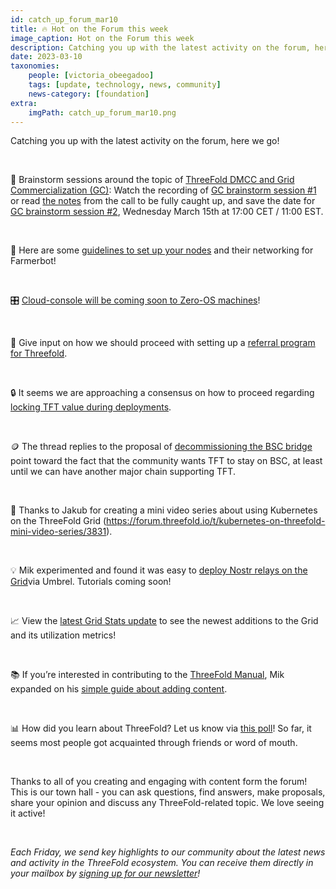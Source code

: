 ```yaml
---
id: catch_up_forum_mar10
title: 🔥 Hot on the Forum this week
image_caption: Hot on the Forum this week
description: Catching you up with the latest activity on the forum, here we go! 
date: 2023-03-10
taxonomies:
    people: [victoria_obeegadoo]
    tags: [update, technology, news, community]
    news-category: [foundation]
extra:
    imgPath: catch_up_forum_mar10.png
---
```


Catching you up with the latest activity on the forum, here we go! 

<br/>

🧠 Brainstorm sessions around the topic of [ThreeFold DMCC and Grid Commercialization (GC)](https://forum.threefold.io/t/grid-commercialisation-brainstorm-call/3808): Watch the recording of [GC brainstorm session #1](https://vimeo.com/805551923/69eec7163f) or read [the notes](https://docs.google.com/document/d/1Iku8ZyrwagxdcLJvbOmTm4OA_QVwV6BC-gtUiCLh2Cs/edit?usp=sharing) from the call to be fully caught up, and save the date for [GC brainstorm session #2](https://forum.threefold.io/t/threefold-dmcc-grid-commercialization-brainstorm-round-two/3835), Wednesday March 15th at 17:00 CET / 11:00 EST.

<br/>

🤖 Here are some [guidelines to set up your nodes](https://forum.threefold.io/t/how-to-prepare-your-farm-for-the-farmerbot-with-wol/3832) and their networking for Farmerbot! 

<br/>

🎛 [Cloud-console will be coming soon to Zero-OS machines](https://forum.threefold.io/t/cloud-console-coming-soon-to-zos-machines/3834)!

<br/>

🌟 Give input on how we should proceed with setting up a [referral program for Threefold](https://forum.threefold.io/t/threefold-referral-program/3809).  

<br/>

🔒 It seems we are approaching a consensus on how to proceed regarding [locking TFT value during deployments](https://forum.threefold.io/t/tft-locked-value-during-deployment/3675/27?u=victoriaobee).

<br/>

🪙 The thread replies to the proposal of [decommissioning the BSC bridge](https://forum.threefold.io/t/decomission-bsc-bridge-and-pegged-token/3813) point toward the fact that the community wants TFT to stay on BSC, at least until we can have another major chain supporting TFT.

<br/>

🎥 Thanks to Jakub for creating a mini video series about using Kubernetes on the ThreeFold Grid (https://forum.threefold.io/t/kubernetes-on-threefold-mini-video-series/3831).

<br/>

💡 Mik experimented and found it was easy to [deploy Nostr relays on the Grid](https://forum.threefold.io/t/threefold-and-nostr-relays/3825)via Umbrel. Tutorials coming soon!

<br/>

📈 View the [latest Grid Stats update](https://forum.threefold.io/t/grid-stats-new-nodes-utilization-overview/3291/45) to see the newest additions to the Grid and its utilization metrics! 

<br/>

📚 If you’re interested in contributing to the [ThreeFold Manual](https://manual.grid.tf/), Mik expanded on his [simple guide about adding content](https://forum.threefold.io/t/contributing-to-the-tf-manual-a-quick-guide/3824).

<br/>

📊 How did you learn about ThreeFold? Let us know via [this poll](https://forum.threefold.io/t/poll-how-did-you-learn-about-threefold/3827)! So far, it seems most people got acquainted through friends or word of mouth.

<br/>

Thanks to all of you creating and engaging with content form the forum! This is our town hall - you can ask questions, find answers, make proposals, share your opinion and discuss any ThreeFold-related topic. We love seeing it active!

<br/>

_Each Friday, we send key highlights to our community about the latest news and activity in the ThreeFold ecosystem. You can receive them directly in your mailbox by [signing up for our newsletter](https://bit.ly/threefoldweekly)!_